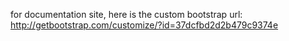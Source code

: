 for documentation site, here is the custom bootstrap url: http://getbootstrap.com/customize/?id=37dcfbd2d2b479c9374e
